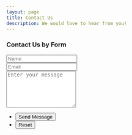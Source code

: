 ```yaml
---
layout: page
title: Contact Us
description: We would love to hear from you!
---
```

<!-- Form -->
  <section class="box">
    <h3>Contact Us by Form</h3>
    <form action="https://formspree.io/kamsc.h0m3@icloud.com" method="POST">
    <input type="hidden" name="_next" value="{{ site.url }}{{ site.baseurl }}/thank-you.html" />
    <input type="hidden" name="_subject" value="KAMSC Contact Us Page - New Submission." />
    <input type="text" name="_gotcha" style="display:none" />
      <div class="row uniform 50%">
        <div class="6u 12u(mobilep)">
          <input type="text" name="name" id="name" value="" placeholder="Name" />
        </div>
        <div class="6u 12u(mobilep)">
          <input type="email" name="_replyto" id="email" value="" placeholder="Email" />
        </div>
      </div>
      <div class="row uniform 50%">
        <div class="12u">
          <textarea name="message" id="message" placeholder="Enter your message" rows="6"></textarea>
        </div>
      </div>
      <div class="row uniform">
        <div class="12u">
          <ul class="actions">
            <li><input type="submit" value="Send Message" /></li>
            <li><input type="reset" value="Reset" class="alt" /></li>
          </ul>
        </div>
      </div>
    </form>
